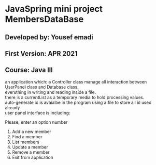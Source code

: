 # JavaSpring mini project MembersDataBase
## Developed by: Yousef emadi
## First Version: APR 2021
## Course: Java III

an application which: a Controller class manage all interaction between UserPanel class and Database class. <br/>
everuthing in writing and reading inside a file. <br/>
there is a currentList as a temporary media to hold processing values. <br/>
auto-generate id is avaialbe in the program using a file to store all id used already <br/>
user panel interface is including: <br/>

   Please, enter an option number

   1. Add a new member
   2. Find a member
   3. List members
   4. Update a member
   5. Remove a member
   0. Exit from application
